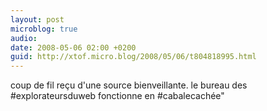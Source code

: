 ```yaml
---
layout: post
microblog: true
audio: 
date: 2008-05-06 02:00 +0200
guid: http://xtof.micro.blog/2008/05/06/t804818995.html
---
```

coup de fil reçu d'une source bienveillante. le bureau des #explorateursduweb fonctionne en #cabalecachée"
